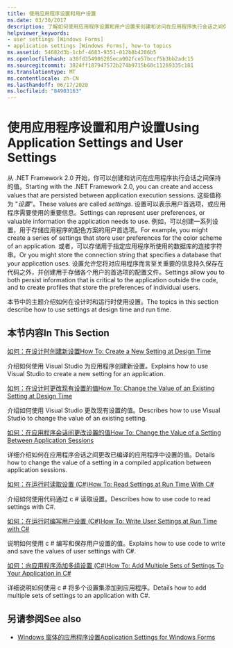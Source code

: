 ```yaml
---
title: 使用应用程序设置和用户设置
ms.date: 03/30/2017
description: 了解如何使用应用程序设置和用户设置来创建和访问在应用程序执行会话之间保持的值。
helpviewer_keywords:
- user settings [Windows Forms]
- application settings [Windows Forms], how-to topics
ms.assetid: 54682d3b-1cbf-4683-9351-012b8b4286b5
ms.openlocfilehash: a30fd354986265eca002fce57bccf5b3bb2adc15
ms.sourcegitcommit: 3824ff187947572b274b9715b60c11269335c181
ms.translationtype: MT
ms.contentlocale: zh-CN
ms.lasthandoff: 06/17/2020
ms.locfileid: "84903163"
---
```

# <a name="using-application-settings-and-user-settings"></a><span data-ttu-id="47b05-103">使用应用程序设置和用户设置</span><span class="sxs-lookup"><span data-stu-id="47b05-103">Using Application Settings and User Settings</span></span>
<span data-ttu-id="47b05-104">从 .NET Framework 2.0 开始，你可以创建和访问在应用程序执行会话之间保持的值。</span><span class="sxs-lookup"><span data-stu-id="47b05-104">Starting with the .NET Framework 2.0, you can create and access values that are persisted between application execution sessions.</span></span> <span data-ttu-id="47b05-105">这些值称为 "*设置*"。</span><span class="sxs-lookup"><span data-stu-id="47b05-105">These values are called *settings*.</span></span> <span data-ttu-id="47b05-106">设置可以表示用户首选项，或应用程序需要使用的重要信息。</span><span class="sxs-lookup"><span data-stu-id="47b05-106">Settings can represent user preferences, or valuable information the application needs to use.</span></span> <span data-ttu-id="47b05-107">例如，可以创建一系列设置，用于存储应用程序的配色方案的用户首选项。</span><span class="sxs-lookup"><span data-stu-id="47b05-107">For example, you might create a series of settings that store user preferences for the color scheme of an application.</span></span> <span data-ttu-id="47b05-108">或者，可以存储用于指定应用程序所使用的数据库的连接字符串。</span><span class="sxs-lookup"><span data-stu-id="47b05-108">Or you might store the connection string that specifies a database that your application uses.</span></span> <span data-ttu-id="47b05-109">设置允许您将对应用程序而言至关重要的信息持久保存在代码之外，并创建用于存储各个用户的首选项的配置文件。</span><span class="sxs-lookup"><span data-stu-id="47b05-109">Settings allow you to both persist information that is critical to the application outside the code, and to create profiles that store the preferences of individual users.</span></span>  
  
 <span data-ttu-id="47b05-110">本节中的主题介绍如何在设计时和运行时使用设置。</span><span class="sxs-lookup"><span data-stu-id="47b05-110">The topics in this section describe how to use settings at design time and run time.</span></span>  
  
## <a name="in-this-section"></a><span data-ttu-id="47b05-111">本节内容</span><span class="sxs-lookup"><span data-stu-id="47b05-111">In This Section</span></span>  
 [<span data-ttu-id="47b05-112">如何：在设计时创建新设置</span><span class="sxs-lookup"><span data-stu-id="47b05-112">How To: Create a New Setting at Design Time</span></span>](how-to-create-a-new-setting-at-design-time.md)  
  
 <span data-ttu-id="47b05-113">介绍如何使用 Visual Studio 为应用程序创建新设置。</span><span class="sxs-lookup"><span data-stu-id="47b05-113">Explains how to use Visual Studio to create a new setting for an application.</span></span>  
  
 [<span data-ttu-id="47b05-114">如何：在设计时更改现有设置的值</span><span class="sxs-lookup"><span data-stu-id="47b05-114">How To: Change the Value of an Existing Setting at Design Time</span></span>](how-to-change-the-value-of-an-existing-setting-at-design-time.md)  
  
 <span data-ttu-id="47b05-115">介绍如何使用 Visual Studio 更改现有设置的值。</span><span class="sxs-lookup"><span data-stu-id="47b05-115">Describes how to use Visual Studio to change the value of an existing setting.</span></span>  
  
 [<span data-ttu-id="47b05-116">如何：在应用程序会话间更改设置的值</span><span class="sxs-lookup"><span data-stu-id="47b05-116">How To: Change the Value of a Setting Between Application Sessions</span></span>](how-to-change-the-value-of-a-setting-between-application-sessions.md)  
  
 <span data-ttu-id="47b05-117">详细介绍如何在应用程序会话之间更改已编译的应用程序中设置的值。</span><span class="sxs-lookup"><span data-stu-id="47b05-117">Details how to change the value of a setting in a compiled application between application sessions.</span></span>  
  
 [<span data-ttu-id="47b05-118">如何：在运行时读取设置 (C#)</span><span class="sxs-lookup"><span data-stu-id="47b05-118">How To: Read Settings at Run Time With C#</span></span>](how-to-read-settings-at-run-time-with-csharp.md)  
  
 <span data-ttu-id="47b05-119">介绍如何使用代码通过 c # 读取设置。</span><span class="sxs-lookup"><span data-stu-id="47b05-119">Describes how to use code to read settings with C#.</span></span>  
  
 [<span data-ttu-id="47b05-120">如何：在运行时编写用户设置 (C#)</span><span class="sxs-lookup"><span data-stu-id="47b05-120">How To: Write User Settings at Run Time with C#</span></span>](how-to-write-user-settings-at-run-time-with-csharp.md)  
  
 <span data-ttu-id="47b05-121">说明如何使用 c # 编写和保存用户设置的值。</span><span class="sxs-lookup"><span data-stu-id="47b05-121">Explains how to use code to write and save the values of user settings with C#.</span></span>  
  
 [<span data-ttu-id="47b05-122">如何：向应用程序添加多组设置 (C#)</span><span class="sxs-lookup"><span data-stu-id="47b05-122">How To: Add Multiple Sets of Settings To Your Application in C#</span></span>](how-to-add-multiple-sets-of-settings-to-your-application-in-csharp.md)  
  
 <span data-ttu-id="47b05-123">详细说明如何使用 c # 将多个设置集添加到应用程序。</span><span class="sxs-lookup"><span data-stu-id="47b05-123">Details how to add multiple sets of settings to an application with C#.</span></span>  
  
## <a name="see-also"></a><span data-ttu-id="47b05-124">另请参阅</span><span class="sxs-lookup"><span data-stu-id="47b05-124">See also</span></span>

- [<span data-ttu-id="47b05-125">Windows 窗体的应用程序设置</span><span class="sxs-lookup"><span data-stu-id="47b05-125">Application Settings for Windows Forms</span></span>](application-settings-for-windows-forms.md)
